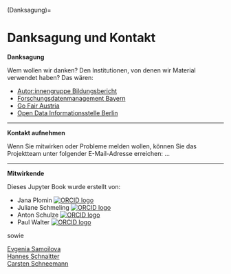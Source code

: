 (Danksagung)=
# Danksagung und Kontakt

**Danksagung**

Wem wollen wir danken? Den Institutionen, von denen wir Material verwendet haben?
Das wären:

- <a href="https://www.bildungsbericht.de/de/autor-innengruppe-bildungsbericht/autorengruppe" target="_blank">Autor:innengruppe Bildungsbericht</a>  
- <a href="https://www.fdm-bayern.org/" target="_blank">Forschungsdatenmanagement Bayern</a>  
- <a href="https://fair-office.at/" target="_blank">Go Fair Austria</a>  
- <a href="https://odis-berlin.de/" target="_blank">Open Data Informationsstelle Berlin</a>  

---

**Kontakt aufnehmen**

Wenn Sie mitwirken oder Probleme melden wollen, können Sie das Projektteam unter folgender E-Mail-Adresse erreichen: ...

---

**Mitwirkende**

Dieses Jupyter Book wurde erstellt von:

- Jana Plomin <a class="no-text-decoration mr-0" href="https://orcid.org/0000-0003-0127-7493" aria-label="Plomin, Jana: ORCID profile" title="Plomin, Jana: ORCID profile"><img class="inline-id-icon ml-5" src="/static/images/orcid.svg" alt="ORCID logo"></a>  
- Juliane Schmeling <a class="no-text-decoration mr-0" href="https://orcid.org/0009-0005-9814-1139" aria-label="Schmeling, Juliane: ORCID profile" title="Schmeling, Juliane: ORCID profile"><img class="inline-id-icon ml-5" src="/static/images/orcid.svg" alt="ORCID logo"></a>  
- Anton Schulze <a class="no-text-decoration mr-0" href="https://orcid.org/0009-0003-5670-8577" aria-label="Schulze, Anton: ORCID profile" title="Schulze, Anton: ORCID profile"><img class="inline-id-icon ml-5" src="/static/images/orcid.svg" alt="ORCID logo"></a>  
- Paul Walter <a class="no-text-decoration mr-0" href="https://orcid.org/0000-0002-9236-3268" aria-label="Walter, Paul: ORCID profile" title="Walter, Paul: ORCID profile"><img class="inline-id-icon ml-5" src="/static/images/orcid.svg" alt="ORCID logo"></a>  

sowie 

[Evgenia Samoilova](https://orcid.org/0000-0003-3858-901X)  
[Hannes Schnaitter](https://orcid.org/0000-0002-1602-6032)  
[Carsten Schneemann](https://orcid.org/0000-0002-2683-5853)  
